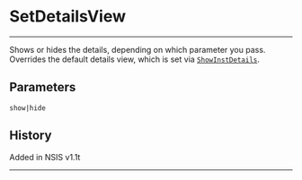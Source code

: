 # SetDetailsView

---

Shows or hides the details, depending on which parameter you pass. Overrides the default details view, which is set via [`ShowInstDetails`][1].

## Parameters

    show|hide

## History

Added in NSIS v1.1t

---

[1]: ShowInstDetails.md